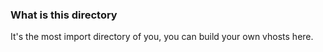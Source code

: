 ### What is this directory
It's the most import directory of you, you can build your own vhosts here. 
